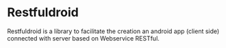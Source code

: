 # Restfuldroid
Restfuldroid is a library to facilitate the creation an android app (client side) connected with server based on Webservice RESTful.
